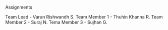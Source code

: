 Assignments

Team Lead - Varun Rishwandh S.
Team Member 1 - Thuhin Khanna R.
Team Member 2 - Suraj N.
Tema Member 3 - Sujhan G.
